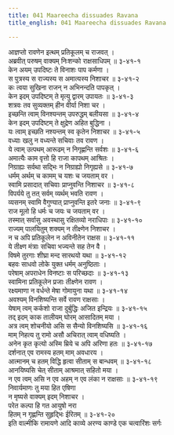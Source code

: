 ```yaml
---
title: 041 Maareecha dissuades Ravana
title_english: 041 Maareecha dissuades Ravana

---
```

आज्ञप्तो रावणेन इत्थम् प्रतिकूलम् च राजवत् ।  
अब्रवीत् परुषम् वाक्यम् निःशन्को राक्षसाधिपम् ॥ ३-४१-१  
केन अयम् उपदिष्टः ते विनाशः पाप कर्मणा ।  
स पुत्रस्य स राज्यस्य स अमात्यस्य निशाचर ॥ ३-४१-२  
कः त्वया सुखिना राजन् न अभिनन्दति पापकृत् ।  
केन इदम् उपदिष्टम् ते मृत्यु द्वारम् उपायतः ॥ ३-४१-३  
शत्रवः तव सुव्यक्तम् हीन वीर्या निशा चर ।  
इच्छन्ति त्वाम् विनश्यन्तम् उपरुद्धम् बलीयसा ॥ ३-४१-४  
केन इदम् उपदिष्टम् ते क्षुद्रेण अहित बुद्धिना ।  
यः त्वाम् इच्छति नश्यन्तम् स्व कृतेन निशाचर ॥ ३-४१-५  
वध्याः खलु न वध्यन्ते सचिवाः तव रावण ।  
ये त्वाम् उत्पथम् आरूढम् न निगृह्णन्ति सर्वशः ॥ ३-४१-६  
अमात्यैः काम वृत्तो हि राजा कापथम् आश्रितः ।  
निग्राह्यः सर्वथा सद्भिः न निग्राह्यो निगृह्यसे ॥ ३-४१-७  
धर्मम् अर्थम् च कामम् च यशः च जयताम् वर ।  
स्वामि प्रसादात् सचिवाः प्राप्नुवन्ति निशाचर ॥ ३-४१-८  
विपर्यये तु तत् सर्वम् व्यर्थम् भवति रावण ।  
व्यसनम् स्वामि वैगुण्यात् प्राप्नुवन्ति इतरे जनाः ॥ ३-४१-९  
राज मूलो हि धर्मः च जयः च जयताम् वर ।  
तस्मात् सर्वासु अवस्थासु रक्षितव्यो नराधिपाः ॥ ३-४१-१०  
राज्यम् पालयितुम् शक्यम् न तीक्ष्णेन निशाचर ।  
न च अपि प्रतिकूलेन न अविनीतेन राक्षस ॥ ३-४१-११  
ये तीक्ष्ण मंत्राः सचिवा भज्यन्ते सह तेन वै ।  
विषमे तुरगाः शीघ्रा मन्द सारथयो यथा ॥ ३-४१-१२  
बहवः साधवो लोके युक्त धर्मम् अनुष्ठिताः ।  
परेषाम् अपराधेन विनष्टाः स परिच्छदाः ॥ ३-४१-१३  
स्वामिना प्रतिकूलेन प्रजाः तीक्ष्णेन रावण ।  
रक्ष्यमाणा न वर्धन्ते मेषा गोमायुना यथा ॥ ३-४१-१४  
अवश्यम् विनशिष्यन्ति सर्वे रावण राक्षसाः ।  
येषाम् त्वम् कर्कशो राजा दुर्बुद्धिः अजित इन्द्रियः ॥ ३-४१-१५  
तद् इदम् काक तालीयम् घोरम् आसादितम् मया ।  
अत्र त्वम् शोचनीयो असि स सैन्यो विनशिष्यसि ॥ ३-४१-१६  
माम् निहत्य तु रामो असौ अचिरात् त्वाम् वधिष्यति ।  
अनेन कृत कृत्यो अस्मि म्रिये च अपि अरिणा हतः ॥ ३-४१-१७  
दर्शनात् एव रामस्य हतम् माम् अवधारय ।  
आत्मानम् च हतम् विद्धि हृत्वा सीताम् स बान्धवम् ॥ ३-४१-१८  
आनयिष्यसि चेत् सीताम् आश्रमात् सहितो मया ।  
न एव त्वम् असि न एव अहम् न एव लंका न राक्षसाः ॥ ३-४१-१९  
निवार्यमाणः तु मया हित एषिणा  
न मृष्यसे वाक्यम् इदम् निशाचर ।  
परेत कल्पा हि गत आयुषो नरा  
हितम् न गृह्णन्ति सुहृद्भिः ईरितम् ॥ ३-४१-२०  
इति वाल्मीकि रामायणे आदि काव्ये अरण्य काण्डे एक चत्वारिंशः सर्गः
